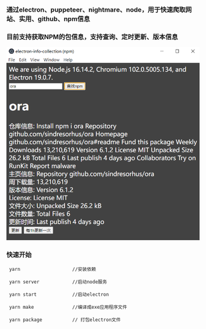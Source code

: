 ### 通过electron、puppeteer、nightmare、node，用于快速爬取网站、实用、github、npm信息

### 目前支持获取NPM的包信息，支持查询、定时更新、版本信息

![](./img/npm.png)


### 快速开始

```
 yarn                   //安装依赖
 
 yarn server            //启动node服务

 yarn start             //启动electron

 yarn make              //编译成exe应用程序文件

 yarn package           // 打包electron文件
```